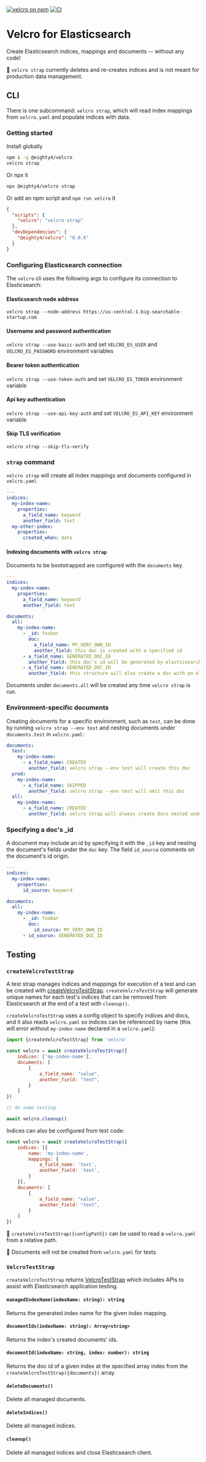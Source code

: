 [![velcro on npm](https://img.shields.io/npm/v/@eighty4/velcro)](https://www.npmjs.com/package/@eighty4/velcro)
[![CI](https://img.shields.io/github/actions/workflow/status/eighty4/velcro/ci.yaml)](https://github.com/eighty4/velcro/actions/workflows/ci.yaml)

# Velcro for Elasticsearch

Create Elasticsearch indices, mappings and documents -- without any code!

📌 `velcro strap` currently deletes and re-creates indices and is not meant for production data management.

## CLI

There is one subcommand: `velcro strap`, which will read index mappings from `velcro.yaml` and populate indices with data.

### Getting started

Install globally

```bash
npm i -g @eighty4/velcro
velcro strap
```

Or npx it

```bash
npx @eighty4/velcro strap
```

Or add an npm script and `npm run velcro` it

```json
{
  "scripts": {
    "velcro": "velcro strap"
  },
  "devDependencies": {
    "@eighty4/velcro": "0.0.6"
  }
}
```

### Configuring Elasticsearch connection

The `velcro` cli uses the following args to configure its connection to Elasticsearch:

#### Elasticsearch node address

`velcro strap --node-address https://us-central-1.big-searchable-startup.com`

#### Username and password authentication

`velcro strap --use-basic-auth` and set `VELCRO_ES_USER` and `VELCRO_ES_PASSWORD` environment variables

#### Bearer token authentication

`velcro strap --use-token-auth` and set `VELCRO_ES_TOKEN` environment variable

#### Api key authentication

`velcro strap --use-api-key-auth` and set `VELCRO_ES_API_KEY` environment variable

#### Skip TLS verification

`velcro strap --skip-tls-verify`

### `strap` command

`velcro strap` will create all index mappings and documents configured in `velcro.yaml`

```yaml
---
indices:
  my-index-name:
    properties:
      a_field_name: keyword
      another_field: text
  my-other-index:
    properties:
      created_when: date
```

#### Indexing documents with `velcro strap`

Documents to be bootstrapped are configured with the `documents` key.

```yaml
---
indices:
  my-index-name:
    properties:
      a_field_name: keyword
      another_field: text

documents:
  all:
    my-index-name:
      - _id: foobar
        doc:
          a_field_name: MY_VERY_OWN_ID
          another_field: this doc is created with a specified id
      - a_field_name: GENERATED_DOC_ID
        another_field: this doc's id will be generated by elasticsearch
      - a_field_name: GENERATED_DOC_ID
        another_field: this structure will also create a doc with an elasticsearch generated id
```

Documents under `documents.all` will be created any time `velcro strap` is run.

### Environment-specific documents

Creating documents for a specific environment, such as `test`, can be done by running `velcro strap --env test` and nesting documents under `documents.test` in `velcro.yaml`:

```yaml
documents:
  test:
    my-index-name:
      - a_field_name: CREATED
        another_field: velcro strap --env test will create this doc
  prod:
    my-index-name:
      - a_field_name: SKIPPED
        another_field: velcro strap --env test will omit this doc
  all:
    my-index-name:
      - a_field_name: CREATED
        another_field: velcro strap will always create docs nested under all
```

### Specifying a doc's _id

A document may include an id by specifying it with the `_id` key and nesting the document's fields under the `doc` key. The field `id_source` comments on the document's id origin.

```yaml
---
indices:
  my-index-name:
    properties:
      id_source: keyword

documents:
  all:
    my-index-name:
      - _id: foobar
        doc:
          id_source: MY_VERY_OWN_ID
      - id_source: GENERATED_DOC_ID
```

## Testing

### `createVelcroTestStrap`

A test strap manages indices and mappings for execution of a test and can be created with [createVelcroTestStrap](lib/testing/createVelcroTestStrap.ts).
`createVelcroTestStrap` will generate unique names for each test's indices that can be removed from Elasticsearch at the end of a test with `cleanup()`.

`createVelcroTestStrap` uses a config object to specify indices and docs, and it also reads `velcro.yaml` so indices can be referenced by name (this will error without `my-index-name` declared in a `velcro.yaml`):

```javascript
import {createVelcroTestStrap} from 'velcro'

const velcro = await createVelcroTestStrap({
    indices: ['my-index-name'],
    documents: [
        {
            a_field_name: "value",
            another_field: "text",
        }
    ]
})

// do some testing

await velcro.cleanup()
```

Indices can also be configured from test code:

```javascript
const velcro = await createVelcroTestStrap({
    indices: [{
        name: 'my-index-name',
        mappings: {
            a_field_name: 'text',
            another_field: 'text',
        }
    }],
    documents: [
        {
            a_field_name: "value",
            another_field: "text",
        }
    ]
})
```

📌 `createVelcroTestStrap({configPath})` can be used to read a `velcro.yaml` from a relative path.

📌 Documents will not be created from `velcro.yaml` for tests.

### `VelcroTestStrap`

`createVelcroTestStrap` returns [VelcroTestStrap](lib/testing/VelcroTestStrap.ts) which includes APIs to assist with Elasticsearch application testing.

#### `managedIndexName(indexName: string): string`

Returns the generated index name for the given index mapping.

#### `documentIds(indexName: string): Array<string>`

Returns the index's created documents' ids.

#### `documentId(indexName: string, index: number): string`

Returns the doc id of a given index at the specified array index from the `createVelcroTestStrap({documents})` array.

#### `deleteDocuments()`

Delete all managed documents.

#### `deleteIndices()`

Delete all managed indices.

#### `cleanup()`

Delete all managed indices and close Elasticsearch client.
